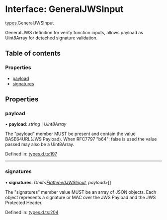 # Interface: GeneralJWSInput

[types](../modules/types.md).GeneralJWSInput

General JWS definition for verify function inputs, allows payload as
Uint8Array for detached signature validation.

## Table of contents

### Properties

- [payload](types.generaljwsinput.md#payload)
- [signatures](types.generaljwsinput.md#signatures)

## Properties

### payload

• **payload**: *string* \| *Uint8Array*

The "payload" member MUST be present and contain the value
BASE64URL(JWS Payload). When RFC7797 "b64": false is used
the value passed may also be a Uint8Array.

Defined in: [types.d.ts:197](https://github.com/panva/jose/blob/main/src/types.d.ts#L197)

___

### signatures

• **signatures**: *Omit*<[*FlattenedJWSInput*](types.flattenedjwsinput.md), *payload*\>[]

The "signatures" member value MUST be an array of JSON objects.
Each object represents a signature or MAC over the JWS Payload and
the JWS Protected Header.

Defined in: [types.d.ts:204](https://github.com/panva/jose/blob/main/src/types.d.ts#L204)
